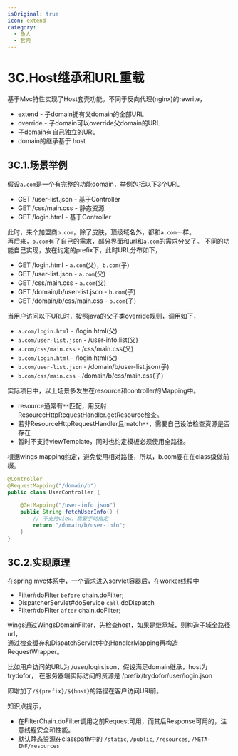 ```yaml
---
isOriginal: true
icon: extend
category:
  - 鱼人
  - 套壳
---
```


# 3C.Host继承和URL重载

基于Mvc特性实现了Host套壳功能。不同于反向代理(nginx)的rewrite，

* extend - 子domain拥有父domain的全部URL
* override - 子domain可以override父domain的URL
* 子domain有自己独立的URL
* domain的继承基于 host

## 3C.1.场景举例

假设`a.com`是一个有完整的功能domain，举例包括以下3个URL

* GET /user-list.json - 基于Controller
* GET /css/main.css - 静态资源
* GET /login.html - 基于Controller

此时，来个加盟商`b.com`，除了皮肤，顶级域名外，都和`a.com`一样。  
再后来，`b.com`有了自己的需求，部分界面和url和`a.com`的需求分叉了。 不同的功能自己实现，放在约定的prefix下，此时URL分布如下，

* GET /login.html - `a.com`(父)，`b.com`(子)
* GET /user-list.json - `a.com`(父)
* GET /css/main.css - `a.com`(父)
* GET /domain/b/user-list.json - `b.com`(子)
* GET /domain/b/css/main.css - `b.com`(子)

当用户访问以下URL时，按照java的父子类override规则，调用如下，

* `a.com/login.html` - /login.html(父)
* `a.com/user-list.json` - /user-info.list(父)
* `a.com/css/main.css` - /css/main.css(父)
* `b.com/login.html` - /login.html(父)
* `b.com/user-list.json` - /domain/b/user-list.json(子)
* `b.com/css/main.css` - /domain/b/css/main.css(子)

实际项目中，以上场景多发生在resource和controller的Mapping中。

* resource通常有`**`匹配，用反射ResourceHttpRequestHandler.getResource检查。
* 若非ResourceHttpRequestHandler且match`**`，需要自己设法检查资源是否存在
* 暂时不支持viewTemplate，同时也约定模板必须使用全路径。

根据wings mapping约定，避免使用相对路径，所以，b.com要在在class级做前缀。

```java
@Controller
@RequestMapping("/domain/b")
public class UserController {
 
    @GetMapping("/user-info.json")
    public String fetchUserInfo() {
        // 不支持view，需要手动指定
        return "/domain/b/user-info";
    }
}
```

## 3C.2.实现原理

在spring mvc体系中，一个请求进入servlet容器后，在worker线程中

* Filter#doFilter `before` chain.doFilter;
* DispatcherServlet#doService `call` doDispatch
* Filter#doFilter `after` chain.doFilter;

wings通过WingsDomainFilter，先检查host，如果是继承域，则构造子域全路径url，  
通过检查缓存和DispatchServlet中的HandlerMapping再构造RequestWrapper。

比如用户访问的URL为 /user/login.json，假设满足domain继承，host为trydofor， 在服务器端实际访问的资源是
/prefix/trydofor/user/login.json

即增加了`/${prefix}/${host}`的路径在客户访问URI前。

知识点提示，

* 在FilterChain.doFilter调用之前Request可用，而其后Response可用的，注意线程安全和性能。
* 默认静态资源在classpath中的 `/static`, `/public`, `/resources`, `/META-INF/resources`

